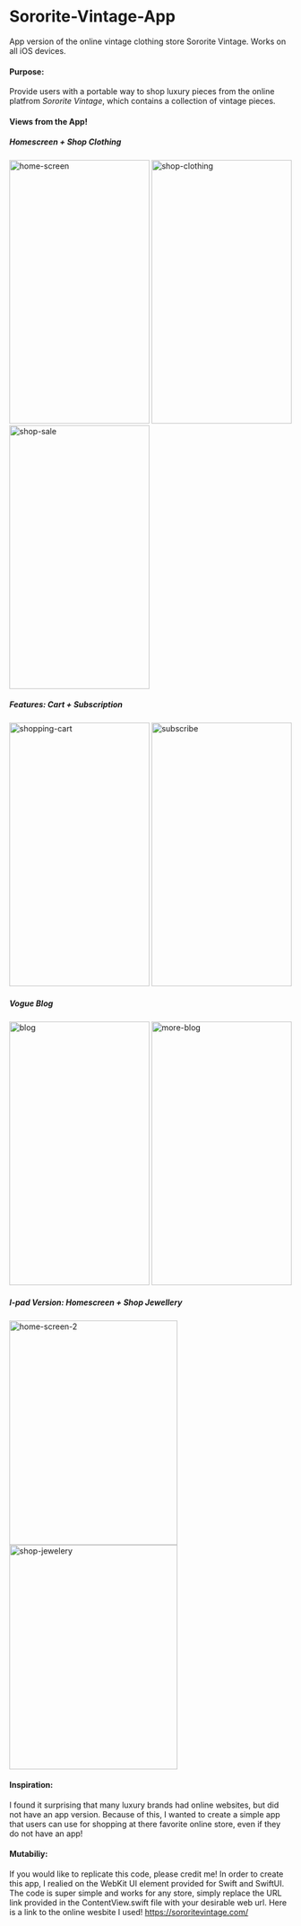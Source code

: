# Sororite-Vintage-App
App version of the online vintage clothing store Sororite Vintage. Works on all iOS devices.

#### Purpose: 
Provide users with a portable way to shop luxury pieces from the online platfrom *Sororite Vintage*, which contains a collection of vintage pieces.

#### Views from the App! 

##### Homescreen + Shop Clothing
<img width="250" height="470" alt="home-screen" src="https://user-images.githubusercontent.com/60487925/187128643-ab6711e8-50e2-4407-bd23-eed0616f152a.png"> <img width="250" height="470" alt="shop-clothing" src="https://user-images.githubusercontent.com/60487925/187128807-f58997a9-0b5d-4382-a3e2-40eba8713cc0.png"> <img width="250" height="470" alt="shop-sale" src="https://user-images.githubusercontent.com/60487925/187128820-ec296479-b933-412f-b9a1-328a7d44eda3.png">

##### Features: Cart + Subscription
<img width="250" height="470" alt="shopping-cart" src="https://user-images.githubusercontent.com/60487925/187128835-83fc19ae-e243-4368-b9a2-f25138a13707.png"> <img width="250" height="470" alt="subscribe" src="https://user-images.githubusercontent.com/60487925/187129389-13aab5d4-2231-4355-ac10-23ddddd1daab.png">

##### Vogue Blog
<img width="250" height="470" alt="blog" src="https://user-images.githubusercontent.com/60487925/187129404-a04595e2-ee0d-4ca8-8a0a-0a8217310086.png"> <img width="250" height="470" alt="more-blog" src="https://user-images.githubusercontent.com/60487925/187129417-edae81b5-54f2-482c-9fc2-df02d388a579.png">

##### I-pad Version: Homescreen + Shop Jewellery 
<img width="300" height="400" alt="home-screen-2" src="https://user-images.githubusercontent.com/60487925/187136440-f13c5b13-c76e-4678-a51e-c2eebcfce83a.png"> <img width="300" height="400" alt="shop-jewelery" src="https://user-images.githubusercontent.com/60487925/187136457-19f71e68-3650-4e63-83ac-9ab7f3703ecc.png">

#### Inspiration: 
I found it surprising that many luxury brands had online websites, but did not have an app version. 
Because of this, I wanted to create a simple app that users can use for shopping at there favorite online store, even if they do not have an app! 

#### Mutabiliy: 
If you would like to replicate this code, please credit me! In order to create this app, I realied on the WebKit UI element provided for Swift and SwiftUI. 
The code is super simple and works for any store, simply replace the URL link provided in the ContentView.swift file with your desirable web url. 
Here is a link to the online wesbite I used! https://sororitevintage.com/
